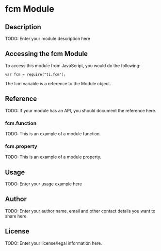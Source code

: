 # fcm Module

## Description

TODO: Enter your module description here

## Accessing the fcm Module

To access this module from JavaScript, you would do the following:

    var fcm = require("ti.fcm");

The fcm variable is a reference to the Module object.

## Reference

TODO: If your module has an API, you should document
the reference here.

### fcm.function

TODO: This is an example of a module function.

### fcm.property

TODO: This is an example of a module property.

## Usage

TODO: Enter your usage example here

## Author

TODO: Enter your author name, email and other contact
details you want to share here.

## License

TODO: Enter your license/legal information here.
